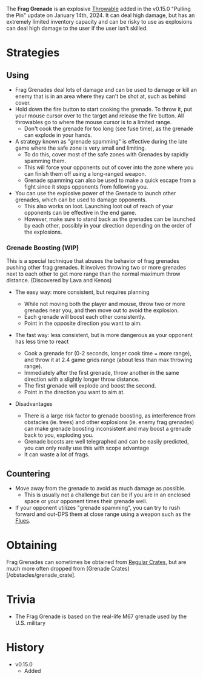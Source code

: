The **Frag Grenade** is an explosive [Throwable](/throwables) added in the v0.15.0 "Pulling the Pin" update on January 14th, 2024. It can deal high damage, but has an extremely limited inventory capacity and can be risky to use as explosions can deal high damage to the user if the user isn't skilled.

# Strategies
## Using
- Frag Grenades deal lots of damage and can be used to damage or kill an enemy that is in an area where they can't be shot at, such as behind cover.
- Hold down the fire button to start cooking the grenade. To throw it, put your mouse cursor over to the target and release the fire button. All throwables go to where the mouse cursor is to a limited range.
  - Don't cook the grenade for too long (see fuse time), as the grenade can explode in your hands.
- A strategy known as "grenade spamming" is effective during the late game where the safe zone is very small and limiting.
  - To do this, cover most of the safe zones with Grenades by rapidly spamming them. 
  - This will force your opponents out of cover into the zone where you can finish them off using a long-ranged weapon.
  - Grenade spamming can also be used to make a quick escape from a fight since it stops opponents from following you.
- You can use the explosive power of the Grenade to launch other grenades, which can be used to damage opponents.
  - This also works on loot. Launching loot out of reach of your opponents can be effective in the end game.
  - However, make sure to stand back as the grenades can be launched by each other, possibly in your direction depending on the order of the explosions.

### Grenade Boosting (WIP)
This is a special technique that abuses the behavior of frag grenades pushing other frag grenades. It involves throwing two or more grenades next to each other to get more range than the normal maximum throw distance. (Discovered by Lava and Kenos)

- The easy way: more consistent, but requires planning
  - While not moving both the player and mouse, throw two or more grenades near you, and then move out to avoid the explosion.
  - Each grenade will boost each other consistently.
  - Point in the opposite direction you want to aim.

- The fast way: less consistent, but is more dangerous as your opponent has less time to react
  - Cook a grenade for (0-2 seconds, longer cook time = more range), and throw it at 2.4 game grids range (about less than max throwing range).
  - Immediately after the first grenade, throw another in the same direction with a slightly longer throw distance.
  - The first grenade will explode and boost the second.
  - Point in the direction you want to aim at.

- Disadvantages
  - There is a large risk factor to grenade boosting, as interference from obstacles (ie. trees) and other explosions (ie. enemy frag grenades) can make grenade boosting inconsistent and may boost a grenade back to you, exploding you.
  - Grenade boosts are well telegraphed and can be easily predicted, you can only really use this with scope advantage
  - It can waste a lot of frags.

## Countering
- Move away from the grenade to avoid as much damage as possible.
  - This is usually not a challenge but can be if you are in an enclosed space or your opponent times their grenade well.
- If your opponent utilizes "grenade spamming", you can try to rush forward and out-DPS them at close range using a weapon such as the [Flues](/weapons/guns/flues).


# Obtaining
Frag Grenades can sometimes be obtained from [Regular Crates](/obstacles/regular_crate), but are much more often dropped from (Grenade Crates)[/obstacles/grenade_crate].

# Trivia
- The Frag Grenade is based on the real-life M67 grenade used by the U.S. military

# History
- v0.15.0
  - Added
